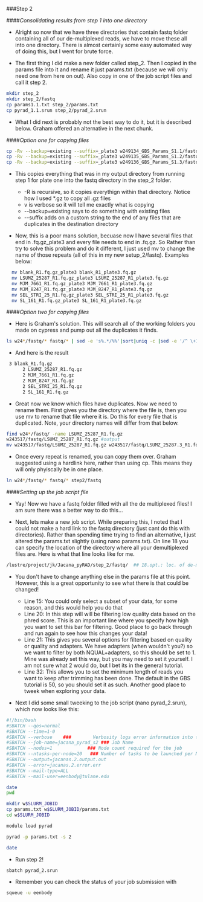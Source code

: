 ###Step 2

####*Consolidating results from step 1 into one directory*

* Alright so now that we have three directories that contain fastq folder containing all of our de-multiplexed reads, we have to move these all into one directory. There is almost certainly some easy automated way of doing this, but I went for brute force. 

* The first thing I did make a new folder called step_2. Then I copied in the params file into it and rename it just params.txt (because we will only need one from here on out). Also copy in one of the job script files and call it step 2. 

```bash
mkdir step_2
mkdir step_2/fastq
cp params1.1.txt step_2/params.txt
cp pyrad_1.1.srun step_2/pyrad_2.srun
```

* What I did next is probably not the best way to do it, but it is described below. Graham offered an alternative in the next chunk.

####*Option one for copying files*

```bash
cp -Rv --backup=existing --suffix=_plate3 w249134_GBS_Params_S1.1/fastq/*.gz step_2/fastq/
cp -Rv --backup=existing --suffix=_plate3 w249135_GBS_Params_S1.2/fastq/*.gz step_2/fastq/
cp -Rv --backup=existing --suffix=_plate3 w249136_GBS_Params_S1.3/fastq/*.gz step_2/fastq/
```

* This copies everything that was in my output directory from running step 1 for plate one into the fastq directory in the step_2 folder.
   * -R is recursive, so it copies everythign within that directory. Notice how I used *.gz to copy all .gz files
   * v is verbose so it will tell me exactly what is copying
   * --backup=existing says to do something with existing files
   * --suffix adds on a custom string to the end of any files that are duplicates in the destination directory

* Now, this is a poor mans solution, becuase now I have several files that end in .fq.gz_plate3 and every file needs to end in .fq.gz. So Rather than try to solve this problem and do it different, I just used mv to change the name of those repeats (all of this in my new setup_2/fastq). Examples below:

```bash
  mv blank_R1.fq.gz_plate3 blank_R1_plate3.fq.gz
  mv LSUMZ_25287_R1.fq.gz_plate3 LSUMZ_25287_R1_plate3.fq.gz 
  mv MJM_7661_R1.fq.gz_plate3 MJM_7661_R1_plate3.fq.gz
  mv MJM_8247_R1.fq.gz_plate3 MJM_8247_R1_plate3.fq.gz
  mv SEL_STRI_25_R1.fq.gz_plate3 SEL_STRI_25_R1_plate3.fq.gz
  mv SL_161_R1.fq.gz_plate3 SL_161_R1_plate3.fq.gz
```

####*Option two for copying files*

* Here is Graham's solution. This will search all of the working folders you made on cypress and pump out all the duplicates it finds.

```bash
ls w24*/fastq/* fastq/* | sed -e 's%.*/%%'|sort|uniq -c |sed -e '/^ \+1/ d'
```

* And here is the result

```bash
 3 blank_R1.fq.gz
      2 LSUMZ_25287_R1.fq.gz
      2 MJM_7661_R1.fq.gz
      2 MJM_8247_R1.fq.gz
      2 SEL_STRI_25_R1.fq.gz
      2 SL_161_R1.fq.gz
```

* Great now we know which files have duplicates. Now we need to rename them. First gives you the directory where the file is, then you use mv to rename that file where it is. Do this for every file that is duplicated. Note, your directory names will differ from that below. 

```bash
find w24*/fastq/ -name LSUMZ_25287_R1.fq.gz 
w243517/fastq/LSUMZ_25287_R1.fq.gz #output
mv w243517/fastq/LSUMZ_25287_R1.fq.gz w243517/fastq/LSUMZ_25287.3_R1.fq.gz
```

* Once every repeat is renamed, you can copy them over. Graham suggested using a hardlink here, rather than using cp. This means they will only phyiscally be in one place.

```bash
ln w24*/fastq/* fastq/* step2/fastq
```

####*Setting up the job script file*

* Yay! Now we have a fastq folder filled with all the de multiplexed files! I am sure there was a better way to do this...

* Next, lets make a new job script. While preparing this, I noted that I could not make a hard link to the fastq directory (just cant do this with directories). Rather than spending time trying to find an alternative, I just altered the params.txt slightly (using nano params.txt). On line 18 you can specify the location of the directory where all your demultiplexed files are. Here is what that line looks like for me. 

```bash
/lustre/project/jk/Jacana_pyRAD/step_2/fastq/  ## 18.opt.: loc. of de-multiplexed data                      (s2)
```
* You don't have to change anything else in the params file at this point. However, this is a great opportunity to see what there is that could be changed!
   * Line 15: You could only select a subset of your data, for some reason, and this would help you do that
   * Line 20: In this step will will be filtering low quality data based on the phred score. This is an important line where you specify how high you want to set this bar for filtering. Good place to go back through and run again to see how this changes your data!
   * Line 21: This gives you several options for filtering based on quality or quality and adapters. We have adapters (when wouldn't you?) so we want to filter by both NQUAL+adapters, so this should be set to 1. Mine was already set this way, but you may need to set it yourself. I am not sure what 2 would do, but I bet its in the general tutorial. 
   * Line 32: This allows you to set the minimum length of reads you want to keep after trimming has been done. The default in the GBS tutorial is 50, so you should set it as such. Another good place to tweek when exploring your data. 

* Next I did some small tweeking to the job script (nano pyrad_2.srun), which now looks like this:

```bash
#!/bin/bash
#SBATCH --qos=normal
#SBATCH --time=1-0
#SBATCH --verbose    ###        Verbosity logs error information into the error file
#SBATCH --job-name=jacana_pyrad_s2 ### Job Name
#SBATCH --nodes=1             ### Node count required for the job
#SBATCH --ntasks-per-node=20   ### Number of tasks to be launched per Node
#SBATCH --output=jacanas.2.output.out
#SBATCH --error=jacanas.2.error.err
#SBATCH --mail-type=ALL
#SBATCH --mail-user=eenbody@tulane.edu

date
pwd

mkdir w$SLURM_JOBID
cp params.txt w$SLURM_JOBID/params.txt
cd w$SLURM_JOBID

module load pyrad

pyrad -p params.txt -s 2

date
```

* Run step 2!

```bash
sbatch pyrad_2.srun
```

* Remember you can check the status of your job submission with
```bash
squeue -u eenbody
```
